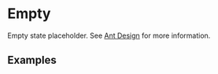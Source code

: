 # Empty

Empty state placeholder. See [Ant Design](https://ant.design/components/empty/) for more information.

## Examples

<demo name="basic"></demo>
